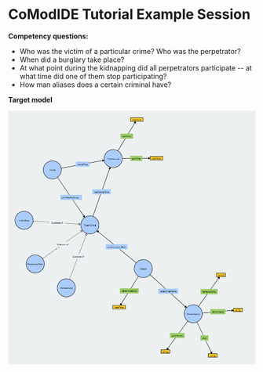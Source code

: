 # CoModIDE Tutorial Example Session

**Competency questions:** 

* Who was the victim of a particular crime? Who was the perpetrator?
* When did a burglary take place?
* At what point during the kidnapping did all perpetrators participate -- at what time did one of them stop participating?
* How man aliases does a certain criminal have?

**Target model**

![Target model](tutorial-example-target.png)